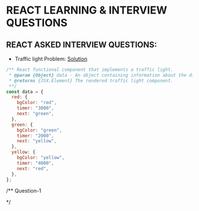 # REACT LEARNING & INTERVIEW QUESTIONS


## REACT ASKED INTERVIEW QUESTIONS:

- Traffic light Problem: [Solution](./src/trafficLightProblem/)

```js
/** React functional component that implements a traffic light.
 * @param {Object} data - An object containing information about the different states of the traffic light.
 * @returns {JSX.Element} The rendered traffic light component.
 **/
const data = {
  red: {
    bgColor: "red",
    timer: "3000",
    next: "green",
  },
  green: {
    bgColor: "green",
    timer: "2000",
    next: "yellow",
  },
  yellow: {
    bgColor: "yellow",
    timer: "4000",
    next: "red",
  },
};
```

/\*\* Question-1

\*/

